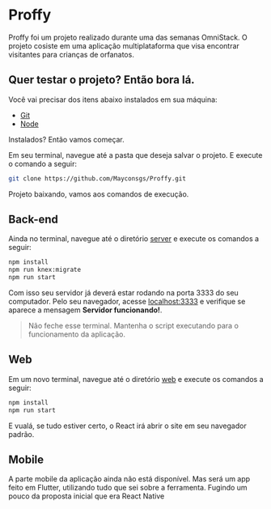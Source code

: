 # Proffy

Proffy foi um projeto realizado durante uma das semanas OmniStack. O projeto cosiste em uma aplicação multiplataforma que visa encontrar visitantes para crianças de orfanatos.

## Quer testar o projeto? Então bora lá.

Você vai precisar dos itens abaixo instalados em sua máquina:

- [Git](https://git-scm.com/)
- [Node](https://nodejs.org/en/)

Instalados? Então vamos começar.

Em seu terminal, navegue até a pasta que deseja salvar o projeto. E execute o comando a seguir:

```bash
git clone https://github.com/Mayconsgs/Proffy.git
```

Projeto baixando, vamos aos comandos de execução.

## Back-end

Ainda no terminal, navegue até o diretório [server](https://github.com/Mayconsgs/Proffy/tree/master/server) e execute os comandos a seguir:

```bash
npm install
npm run knex:migrate
npm run start
```

Com isso seu servidor já deverá estar rodando na porta 3333 do seu computador. Pelo seu navegador, acesse [localhost:3333](http://localhost:3333/) e verifique se aparece a mensagem **Servidor funcionando!**.

> Não feche esse terminal. Mantenha o script executando para o funcionamento da aplicação.

## Web

Em um novo terminal, navegue até o diretório [web](https://github.com/Mayconsgs/Proffy/tree/master/web) e execute os comandos a seguir:

```bash
npm install
npm run start
```

E vualá, se tudo estiver certo, o React irá abrir o site em seu navegador padrão.

## Mobile

A parte mobile da aplicação ainda não está disponível. Mas será um app feito em Flutter, utilizando tudo que sei sobre a ferramenta. Fugindo um pouco da proposta inicial que era React Native
